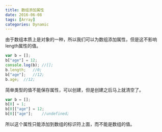 ```yaml
---
title: 数组添加属性
date: 2016-06-08
tags: [Array]
categories: Dynamic
---
```


由于数组本质上是对象的一种，所以我们可以为数组添加属性，但是这不影响length属性的值。

```javascript
var b = [];
b["age"] = 12;
console.log(b); //[];
b.length;   //0;
b["age"];   //12;
b.age;  //12;
```

简单类型的值不能保存属性，可以创建，但是创建之后马上就清空了。

```javascript
var b = [];
b[0] = 1;
b[0]["age"] = 12;
b[0]["age"];    //undefined;
```

所以这个属性只能添加到数组的标识符上面，而不能是数组的值。